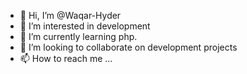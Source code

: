 - 👋 Hi, I’m @Waqar-Hyder
- 👀 I’m interested in development
- 🌱 I’m currently learning php.
- 💞️ I’m looking to collaborate on development projects
- 📫 How to reach me ...

<!---
Waqar-Hyder/Waqar-Hyder is a ✨ special ✨ repository because its `README.md` (this file) appears on your GitHub profile.
You can click the Preview link to take a look at your changes.
--->
